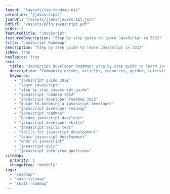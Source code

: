 ```yaml
---
layout: "layouts/svg-roadmap.njk"
permalink: "/javascript/"
jsonUrl: "/assets/jsons/javascript.json"
pdfUrl: "/assets/pdfs/javascript.pdf"
order: 5
featuredTitle: "JavaScript"
featuredDescription: "Step by step guide to learn JavaScript in 2022"
title: "JavaScript Roadmap"
description: "Step by step guide to learn JavaScript in 2022"
isNew: true
hasTopics: true
seo:
  title: "JavaScript Developer Roadmap: Step by step guide to learn JavaScript"
  description: "Community driven, articles, resources, guides, interview questions, quizzes for javascript development. Learn to become a modern JavaScript developer by following the steps, skills, resources and guides listed in this roadmap."
  keywords:
    - "javascript guide 2022"
    - "learn javascript"
    - "step by step javascript guide"
    - "javascript roadmap 2022"
    - "javascript developer roadmap 2022"
    - "guide to becoming a javascript developer"
    - "javascript developer roadmap"
    - "javascript roadmap"
    - "become javascript developer"
    - "javascript developer skills"
    - "javascript skills test"
    - "skills for javascript development"
    - "learn javascript development"
    - "what is javascript"
    - "javascript quiz"
    - "javascript interview questions"
sitemap:
  priority: 1
  changefreq: "monthly"
tags:
  - "roadmap"
  - "main-sitemap"
  - "skill-roadmap"
---
```



